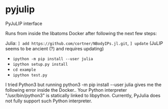 # pyjulip

PyJuLIP interface

Runs from inside the libatoms Docker after following the next few steps:

Julia: `] add https://github.com/cortner/NBodyIPs.jl.git`, `] update` (JuLIP seems to be ancient (?) and requires updating)

- `ipython -m pip install --user julia`
- `ipython setup.py install`
- `cd example`
- `ipython test.py`

I tried Python3 but running python3 -m pip install --user julia gives me the following error inside the Docker..
Your Python interpreter "/usr/bin/python3"
is statically linked to libpython.  Currently, PyJulia does not fully
support such Python interpreter.
